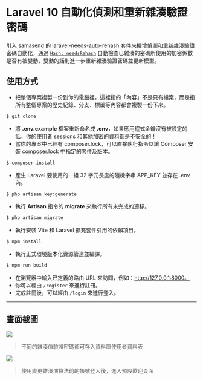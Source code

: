 # Laravel 10 自動化偵測和重新雜湊驗證密碼

引入 samasend 的 laravel-needs-auto-rehash 套件來擴增偵測和重新雜湊驗證密碼自動化，通過 [`Hash::needsRehash`](https://laravel.com/docs/9.x/hashing) 自動檢查已雜湊的密碼所使用的加密係數是否有被變動，變動的話則進一步重新雜湊驗證密碼並更新模型。

## 使用方式
- 把整個專案複製一份到你的電腦裡，這裡指的「內容」不是只有檔案，而是指所有整個專案的歷史紀錄、分支、標籤等內容都會複製一份下來。
```sh
$ git clone
```
- 將 __.env.example__ 檔案重新命名成 __.env__，如果應用程式金鑰沒有被設定的話，你的使用者 sessions 和其他加密的資料都是不安全的！
- 當你的專案中已經有 composer.lock，可以直接執行指令以讓 Composer 安裝 composer.lock 中指定的套件及版本。
```sh
$ composer install
```
- 產生 Laravel 要使用的一組 32 字元長度的隨機字串 APP_KEY 並存在 .env 內。
```sh
$ php artisan key:generate
```
- 執行 __Artisan__ 指令的 __migrate__ 來執行所有未完成的遷移。
```sh
$ php artisan migrate
```
- 執行安裝 Vite 和 Laravel 擴充套件引用的依賴項目。
```sh
$ npm install
```
- 執行正式環境版本化資源管道並編譯。
```sh
$ npm run build
```
- 在瀏覽器中輸入已定義的路由 URL 來訪問，例如：http://127.0.0.1:8000。
- 你可以經由 `/register` 來進行註冊。
- 完成註冊後，可以經由 `/login` 來進行登入。

----

## 畫面截圖
![](https://i.imgur.com/cnQwYIZ.png)
> 不同的雜湊值驗證密碼都可存入資料庫使用者資料表

![](https://i.imgur.com/mZAz68R.png)
> 使用變更雜湊演算法前的帳號登入後，進入預設歡迎頁面
